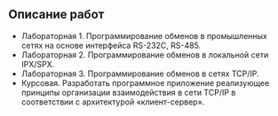 ## Описание работ
- Лабораторная 1. Программирование обменов в промышленных сетях на основе интерфейса RS-232C, RS-485.
- Лабораторная 2. Программирование обменов в локальной сети IPX/SPX. 
- Лабораторная 3. Программирование обменов в сетях TCP/IP.
- Курсовая. Разработать программное приложение реализующее принципы организации взаимодействия в сети TCP/IP в соответствии с архитектурой «клиент-сервер».
